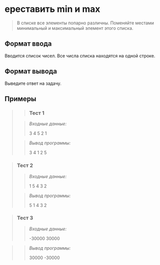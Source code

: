 #  ереставить min и max


>В списке все элементы попарно различны. Поменяйте местами минимальный и максимальный элемент этого списка.
> 

## Формат ввода

Вводится список чисел. Все числа списка находятся на одной строке.

## Формат вывода

Выведите ответ на задачу.

 ## Примеры
>
> >### Тест 1
>
>>*Входные данные:*
>>
>>3 4 5 2 1
>>
>>
>>
>>
>> 
>>
>>
>>
>>
>> 
> 
>>*Вывод программы:*
>>
>>3 4 1 2 5  

>>

 
>### Тест 2
>
>>*Входные данные:*
>>
>>
>>
>>
>>1 5 4 3 2
>>
>>
>>
>> 
>>
>> 
>>
>>
>>
>>
>>
>
>>*Вывод программы:*
>>
>>5 1 4 3 2 



>### Тест 3
>>
>>*Входные данные:*
>>
>>
>>
>>-30000 30000
>>
>>
>> 
>>
>> 
>>
>>
>>

>>*Вывод программы:*
>>
>> 30000 -30000
>>
>>